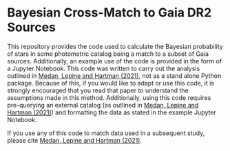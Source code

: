 # Bayesian Cross-Match to Gaia DR2 Sources

This repository provides the code used to calculate the Bayesian probability of stars in some photometric catalog being a match to a subset of Gaia sources. Additionally, an example use of the code is provided in the form of a Jupyter Notebook. This code was written to carry out the analysis outlined in [Medan, Lepine and Hartman (2021)](https://arxiv.org/abs/2102.10210), not as a stand alone Python package. Because of this, if you would like to adapt or use this code, it is strongly encouraged that you read that paper to understand the assumptions made in this method. Additionally, using this code requires pre-querying an external catalog (as outlined in [Medan, Lepine and Hartman (2021)](https://arxiv.org/abs/2102.10210)) and formatting the data as stated in the example Jupyter Notebook.

If you use any of this code to match data used in a subsequent study, please cite [Medan, Lepine and Hartman (2021)](https://arxiv.org/abs/2102.10210).
